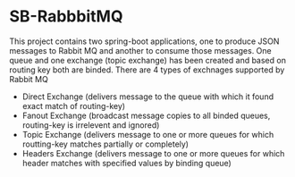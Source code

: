 # SB-RabbbitMQ
This project contains two spring-boot applications, one to produce JSON messages to Rabbit MQ and another to consume those messages. One queue and one exchange (topic exchange) has been created and based on routing key both are binded.
There are 4 types of exchnages supported by Rabbit MQ
  - Direct Exchange (delivers message to the queue with which it found exact match of routing-key)
  - Fanout Exchange (broadcast message copies to all binded queues, routing-key is irrelevent and ignored)
  - Topic Exchange (delivers message to one or more queues for which routting-key matches partially or completely)
  - Headers Exchange (delivers message to one or more queues for which header matches with specified values by binding queue)
